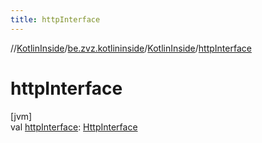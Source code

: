 ```yaml
---
title: httpInterface
---
```

//[KotlinInside](../../../index.html)/[be.zvz.kotlininside](../index.html)/[KotlinInside](index.html)/[httpInterface](http-interface.html)



# httpInterface



[jvm]\
val [httpInterface](http-interface.html): [HttpInterface](../../be.zvz.kotlininside.http/-http-interface/index.html)




